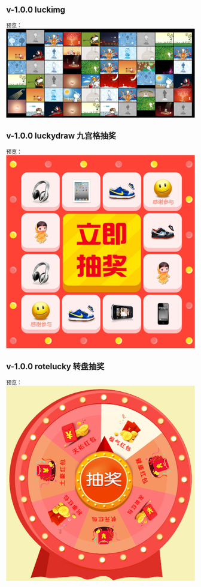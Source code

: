 ## v-1.0.0 luckimg
预览：
![Image text](https://raw.githubusercontent.com/Aric-sky/lucky-projects/luckimg/static/img-pre/img.png)

## v-1.0.0 luckydraw 九宫格抽奖
预览：
![image](https://raw.githubusercontent.com/Aric-sky/lucky-projects/luckydraw/img/pre-luckydraw.png)

## v-1.0.0 rotelucky 转盘抽奖
预览：
![image](https://raw.githubusercontent.com/Aric-sky/lucky-projects/rotelucky/images/roteluck.png)







